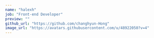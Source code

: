 ```yaml
---
name: "halexh"
job: "Front-end Developer"
preview: ""
github_url: "https://github.com/changhyun-Hong"
image_url: "https://avatars.githubusercontent.com/u/48922050?v=4"
---
```

